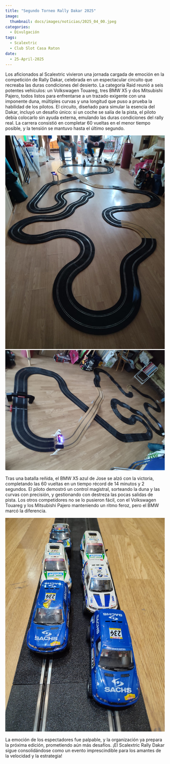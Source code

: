 ```yaml
---
title: "Segundo Torneo Rally Dakar 2025"
image: 
  thumbnail: docs/images/noticias/2025_04_00.jpeg
categories:
  - Divulgación
tags:
  - Scalextric
  - Club Slot Casa Raton
date:
  - 25-April-2025
---
```


Los aficionados al Scalextric vivieron una jornada cargada de emoción en la competición de Rally Dakar, celebrada en un espectacular circuito que recreaba las duras condiciones del desierto. La categoría Raid reunió a seis potentes vehículos: un Volkswagen Touareg, tres BMW X5 y dos Mitsubishi Pajero, todos listos para enfrentarse a un trazado exigente con una imponente duna, múltiples curvas y una longitud que puso a prueba la habilidad de los pilotos.
El circuito, diseñado para simular la esencia del Dakar, incluyó un desafío único: si un coche se salía de la pista, el piloto debía colocarlo sin ayuda externa, emulando las duras condiciones del rally real. La carrera consistió en completar 60 vueltas en el menor tiempo posible, y la tensión se mantuvo hasta el último segundo.

![](../docs/images/noticias/2025_04_01.jpeg)
![](../docs/images/noticias/2025_04_02.jpeg)

Tras una batalla reñida, el BMW X5 azul de Jose se alzó con la victoria, completando las 60 vueltas en un tiempo récord de 14 minutos y 2 segundos. El piloto demostró un control magistral, sorteando la duna y las curvas con precisión, y gestionando con destreza las pocas salidas de pista. Los otros competidores no se lo pusieron fácil, con el Volkswagen Touareg y los Mitsubishi Pajero manteniendo un ritmo feroz, pero el BMW marcó la diferencia.

![](../docs/images/noticias/2025_04_03.jpeg)

La emoción de los espectadores fue palpable, y la organización ya prepara la próxima edición, prometiendo aún más desafíos. ¡El Scalextric Rally Dakar sigue consolidándose como un evento imprescindible para los amantes de la velocidad y la estrategia!
